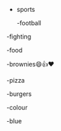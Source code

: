 - sports

  -football
 
 -fighting
  
 -food
 
  -brownies:smile::+1::heart:
  
  -pizza
  
  -burgers
 
 -colour
 
 -blue
